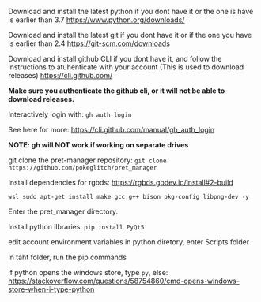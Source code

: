Download and install the latest python if you dont have it or the one is have is earlier than 3.7
https://www.python.org/downloads/

Download and install the latest git if you dont have it or if the one you have is earlier than 2.4
https://git-scm.com/downloads

Download and install github CLI if you dont have it, and follow the instructions to atuhenticate with your account (This is used to download releases)
https://cli.github.com/

**Make sure you authenticate the github cli, or it will not be able to download releases.**

Interactively login with:
`gh auth login`

See here for more: https://cli.github.com/manual/gh_auth_login

**NOTE: gh will NOT work if working on separate drives**


git clone the pret-manager repository:
`git clone https://github.com/pokeglitch/pret_manager`

Install dependencies for rgbds:
https://rgbds.gbdev.io/install#2-build

`wsl sudo apt-get install make gcc g++ bison pkg-config libpng-dev -y`

Enter the pret_manager directory.

Install python ilbraries:
`pip install PyQt5`

edit account environment variables
in python diretory, enter Scripts folder

in taht folder, run the pip commands

if python opens the windows store, type `py`, else:
https://stackoverflow.com/questions/58754860/cmd-opens-windows-store-when-i-type-python